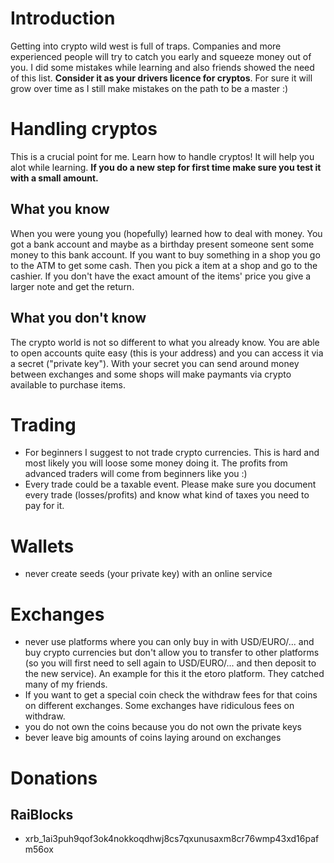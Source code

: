 # Introduction
Getting into crypto wild west is full of traps. Companies and more experienced people will try to catch you early and squeeze money out of you. I did some mistakes while learning and also friends showed the need of this list. **Consider it as your drivers licence for cryptos**. For sure it will grow over time as I still make mistakes on the path to be a master :)

# Handling cryptos
This is a crucial point for me. Learn how to handle cryptos! It will help you alot while learning. **If you do a new step for first time make sure you test it with a small amount.**

## What you know
When you were young you (hopefully) learned how to deal with money. You got a bank account and maybe as a birthday present someone sent some money to this bank account. If you want to buy something in a shop you go to the ATM to get some cash. Then you pick a item at a shop and go to the cashier. If you don't have the exact amount of the items' price you give a larger note and get the return.

## What you don't know
The crypto world is not so different to what you already know. You are able to open accounts quite easy (this is your address) and you can access it via a secret ("private key"). With your secret you can send around money between exchanges and some shops will make paymants via crypto available to purchase items.

# Trading
- For beginners I suggest to not trade crypto currencies. This is hard and most likely you will loose some money doing it. The profits from advanced traders will come from beginners like you :)
- Every trade could be a taxable event. Please make sure you document every trade (losses/profits) and know what kind of taxes you need to pay for it.

# Wallets
- never create seeds (your private key) with an online service 

# Exchanges
- never use platforms where you can only buy in with USD/EURO/... and buy crypto currencies but don't allow you to transfer to other platforms (so you will first need to sell again to USD/EURO/... and then deposit to the new service). An example for this it the etoro platform. They catched many of my friends.
- If you want to get a special coin check the withdraw fees for that coins on different exchanges. Some exchanges have ridiculous fees on withdraw.
- you do not own the coins because you do not own the private keys
- bever leave big amounts of coins laying around on exchanges

# Donations
## RaiBlocks
- xrb_1ai3puh9qof3ok4nokkoqdhwj8cs7qxunusaxm8cr76wmp43xd16pafm56ox
